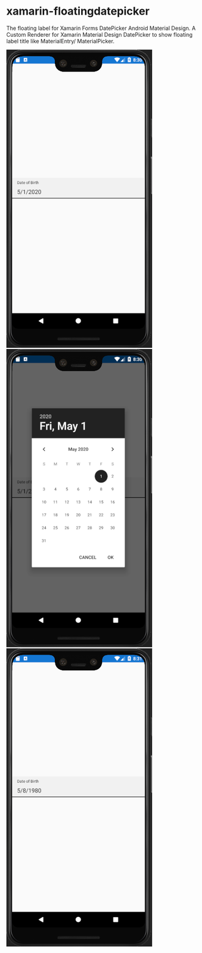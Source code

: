 # xamarin-floatingdatepicker
The floating label for Xamarin Forms DatePicker Android Material Design.
A Custom Renderer for Xamarin Material Design DatePicker to show floating label title like MaterialEntry/ MaterialPicker.

<img src="screenshots/ss1.PNG" alt="ss1" /> <img src="screenshots/ss2.PNG" alt="ss2" /><img src="screenshots/ss3.PNG" alt="ss3" />
